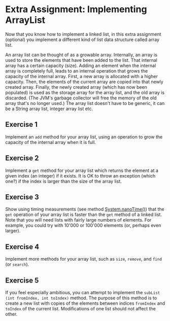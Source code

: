 # Extra Assignment: Implementing ArrayList

Now that you know how to implement a linked list, in this extra
assignment (optional) you implement a different kind of list data
structure called array list.

An array list can be thought of as a growable array. Internally, an
array is used to store the elements that have been added to the list.
That internal array has a certain capacity (size). Adding an element
when the internal array is completely full, leads to an internal
operation that grows the capacity of the internal array. First, a new
array is allocated with a higher capacity. Then, the elements of the
current array are copied into that newly created array. Finally, the
newly created array (which has now been populated) is used as the
storage array for the array list, and the old array is discarded. (The
JVM's garbage collector will free the memory of the old array that's
no longer used.) The array list doesn't have to be generic, it can be a String
array list, integer array list etc.

## Exercise 1

Implement an `add` method for your array list, using an operation to
grow the capacity of the internal array when it is full.

## Exercise 2

Implement a `get` method for your array list which returns the element
at a given index (an integer) if it exists. It is OK to throw an
exception (which one?) if the index is larger than the size of the
array list.

## Exercise 3

Show using timing measurements (see method
[System.nanoTime()](https://docs.oracle.com/en/java/javase/11/docs/api/java.base/java/lang/System.html#nanoTime()))
that the `get` operation of your array list is faster than the `get`
method of a linked list. Note that you will need lists with fairly
large numbers of elements. For example, you could try with 10'000 or
100'000 elements (or, perhaps even larger).

## Exercise 4

Implement more methods for your array list, such as `size`, `remove`,
and `find` (or `search`).

## Exercise 5

If you feel especially ambitious, you can attempt to implement the
`subList​(int fromIndex, int toIndex)` method. The purpose of this method is to
create a new list with copies of the elements between indices
`fromIndex` and `toIndex` of the current list. Modifications of one list 
should not affect the other.

